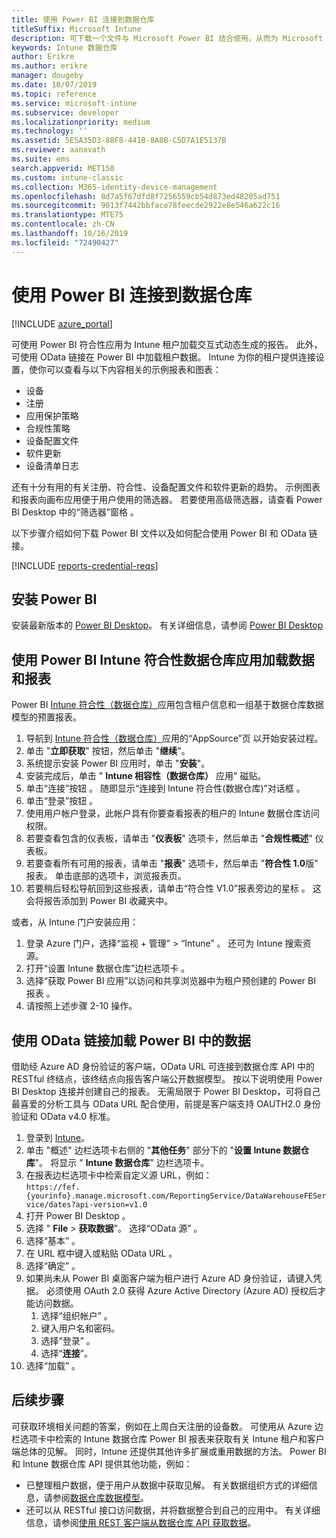 ```yaml
---
title: 使用 Power BI 连接到数据仓库
titleSuffix: Microsoft Intune
description: 可下载一个文件与 Microsoft Power BI 结合使用，从而为 Microsoft Intune 租户加载动态生成的交互式报表。
keywords: Intune 数据仓库
author: Erikre
ms.author: erikre
manager: dougeby
ms.date: 10/07/2019
ms.topic: reference
ms.service: microsoft-intune
ms.subservice: developer
ms.localizationpriority: medium
ms.technology: ''
ms.assetid: 5E5A35D3-88F8-441B-8A0B-C5D7A1E5137B
ms.reviewer: aanavath
ms.suite: ems
search.appverid: MET150
ms.custom: intune-classic
ms.collection: M365-identity-device-management
ms.openlocfilehash: 8d7a5f67dfd8f7256559cb54d873ed48205ad751
ms.sourcegitcommit: 9013f7442bbface78feecde2922e8e546a622c16
ms.translationtype: MTE75
ms.contentlocale: zh-CN
ms.lasthandoff: 10/16/2019
ms.locfileid: "72490427"
---
```

# <a name="connect-to-the-data-warehouse-with-power-bi"></a>使用 Power BI 连接到数据仓库

[!INCLUDE [azure_portal](../includes/azure_portal.md)]

可使用 Power BI 符合性应用为 Intune 租户加载交互式动态生成的报告。 此外，可使用 OData 链接在 Power BI 中加载租户数据。 Intune 为你的租户提供连接设置，使你可以查看与以下内容相关的示例报表和图表：  

- 设备
- 注册
- 应用保护策略
- 合规性策略
- 设备配置文件
- 软件更新
- 设备清单日志

还有十分有用的有关注册、符合性、设备配置文件和软件更新的趋势。 示例图表和报表向画布应用便于用户使用的筛选器。 若要使用高级筛选器，请查看 Power BI Desktop 中的“筛选器”窗格  。

以下步骤介绍如何下载 Power BI 文件以及如何配合使用 Power BI 和 OData 链接。

[!INCLUDE [reports-credential-reqs](../includes/reports-credential-reqs.md)]

## <a name="install-power-bi"></a>安装 Power BI

安装最新版本的 [Power BI Desktop](https://aka.ms/intune/datawarehouseapi/installpowerbi)。 有关详细信息，请参阅 [Power BI Desktop](https://powerbi.microsoft.com/desktop)

## <a name="load-the-data-and-reports-using-the-power-bi-intune-compliance-data-warehouse-app"></a>使用 Power BI Intune 符合性数据仓库应用加载数据和报表

Power BI [Intune 符合性（数据仓库）](https://aka.ms/intune/datawarehouseapi/getpowerbiapp)应用包含租户信息和一组基于数据仓库数据模型的预置报表。

1. 导航到 [Intune 符合性（数据仓库）](https://aka.ms/intune/datawarehouseapi/getpowerbiapp)应用的“AppSource”页  以开始安装过程。
2. 单击 "**立即获取**" 按钮，然后单击 "**继续**"。
3. 系统提示安装 Power BI 应用时，单击 "**安装**"。
4. 安装完成后，单击 " **Intune 相容性（数据仓库）** 应用" 磁贴。
5. 单击“连接”按钮  。 随即显示“连接到 Intune 符合性(数据仓库)”对话框  。
6. 单击“登录”按钮  。
7. 使用用户帐户登录，此帐户具有你要查看报表的租户的 Intune 数据仓库访问权限。
8. 若要查看包含的仪表板，请单击 "**仪表板**" 选项卡，然后单击 "**合规性概述**" 仪表板。
9. 若要查看所有可用的报表，请单击 "**报表**" 选项卡，然后单击 "**符合性 1.0**版" 报表。 单击底部的选项卡，浏览报表页。
10. 若要稍后轻松导航回到这些报表，请单击“符合性 V1.0”报表旁边的星标  。 这会将报告添加到 Power BI 收藏夹中。

或者，从 Intune 门户安装应用：

1. 登录 Azure 门户，选择“监视 + 管理” > “Intune”   。 还可为 Intune 搜索资源。
2. 打开“设置 Intune 数据仓库”边栏选项卡  。
3. 选择“获取 Power BI 应用”以访问和共享浏览器中为租户预创建的 Power BI 报表  。
4. 请按照上述步骤 2-10 操作。

## <a name="load-the-data-in-power-bi-using-the-odata-link"></a>使用 OData 链接加载 Power BI 中的数据

借助经 Azure AD 身份验证的客户端，OData URL 可连接到数据仓库 API 中的 RESTful 终结点，该终结点向报告客户端公开数据模型。 按以下说明使用 Power BI Desktop 连接并创建自己的报表。 无需局限于 Power BI Desktop，可将自己最喜爱的分析工具与 OData URL 配合使用，前提是客户端支持 OAUTH2.0 身份验证和 OData v4.0 标准。

1. 登录到 [Intune](https://go.microsoft.com/fwlink/?linkid=2090973)。
2. 单击 "概述" 边栏选项卡右侧的 "**其他任务**" 部分下的 "**设置 Intune 数据仓库**"。 将显示 " **Intune 数据仓库**" 边栏选项卡。
3. 在报表边栏选项卡中检索自定义源 URL，例如：<br>
    `https://fef.{yourinfo}.manage.microsoft.com/ReportingService/DataWarehouseFEService/dates?api-version=v1.0`
4. 打开 Power BI Desktop  。
5. 选择 " **File** > **获取数据**"。 选择“OData 源”  。
6. 选择“基本”  。
7. 在 URL 框中键入或粘贴 OData URL  。
8. 选择“确定”  。
9. 如果尚未从 Power BI 桌面客户端为租户进行 Azure AD 身份验证，请键入凭据。 必须使用 OAuth 2.0 获得 Azure Active Directory (Azure AD) 授权后才能访问数据。  
    1. 选择“组织帐户”  。  
    2. 键入用户名和密码。  
    3. 选择“登录”  。  
    4. 选择“**连接**”。  
10. 选择“加载”  。

## <a name="next-steps"></a>后续步骤

可获取环境相关问题的答案，例如在上周白天注册的设备数。 可使用从 Azure 边栏选项卡中检索的 Intune 数据仓库 Power BI 报表来获取有关 Intune 租户和客户端总体的见解。 同时，Intune 还提供其他许多扩展或重用数据的方法。 Power BI 和 Intune 数据仓库 API 提供其他功能，例如：

<!-- - You can use Power BI Desktop to create additional report types with your data. For example, you could create a custom chart representing the ratio of device manufactures in your enterprise. For more information about creating custom reports with Power BI and the Intune Data Warehouse, see `BLOG POST ON POWER BI`. -->
- 已整理租户数据，便于用户从数据中获取见解。 有关数据组织方式的详细信息，请参阅[数据仓库数据模型](reports-ref-data-model.md)。
- 还可以从 RESTful 接口访问数据，并将数据整合到自己的应用中。 有关详细信息，请参阅[使用 REST 客户端从数据仓库 API 获取数据](../reports-proc-data-rest.md)。
